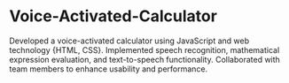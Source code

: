 # Voice-Activated-Calculator
Developed a voice-activated calculator using JavaScript and web technology {HTML, CSS}. Implemented speech recognition, mathematical expression evaluation, and text-to-speech functionality. Collaborated with team members to enhance usability and performance.
